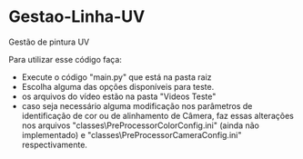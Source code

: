 # Gestao-Linha-UV
Gestão de pintura UV

Para utilizar esse código faça:  
- Execute o código "main.py" que está na pasta raiz
- Escolha alguma das opções disponíveis para teste.
- os arquivos do vídeo estão na pasta "Videos Teste"
- caso seja necessário alguma modificação nos parâmetros de identificação de cor ou de alinhamento de Câmera, faz essas alterações nos arquivos "classes\PreProcessorColorConfig.ini" (ainda não implementado) e "classes\PreProcessorCameraConfig.ini" respectivamente.